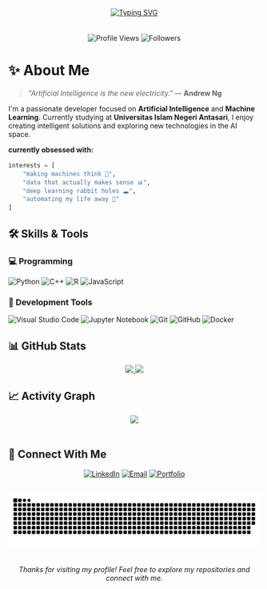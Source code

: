 <div align="center">
  <a href="https://git.io/typing-svg">
    <img src="https://readme-typing-svg.herokuapp.com?font=Rock+Salt&size=40&duration=3000&pause=1000&color=F39C12&center=true&vCenter=true&width=800&height=70&lines=Code.+Train.+Predict.+Repeat."
         alt="Typing SVG" />
  </a>
</div><br><br>


<div align="center">
  <img src="https://komarev.com/ghpvc/?username=mkasplanwar&style=for-the-badge&color=F39C12" alt="Profile Views"/>
  <img src="https://img.shields.io/github/followers/mkasplanwar?style=for-the-badge&color=F39C12" alt="Followers"/>
</div>



# ✨ About Me

> *"Artificial Intelligence is the new electricity."* — **Andrew Ng**

I'm a passionate developer focused on **Artificial Intelligence** and **Machine Learning**. Currently studying at **Universitas Islam Negeri Antasari**, I enjoy creating intelligent solutions and exploring new technologies in the AI space.

**currently obsessed with:**
```python
interests = [
    "making machines think 🤖",
    "data that actually makes sense 📊", 
    "deep learning rabbit holes 🕳️",
    "automating my life away 🚀"
]
```





## 🛠 Skills & Tools

### 💻 Programming
![Python](https://img.shields.io/badge/Python-FFD43B?style=for-the-badge&logo=python&logoColor=blue)
![C++](https://img.shields.io/badge/C++-00599C?style=for-the-badge&logo=cplusplus&logoColor=white)
![R](https://img.shields.io/badge/R-276DC3?style=for-the-badge&logo=r&logoColor=white)
![JavaScript](https://img.shields.io/badge/JavaScript-323330?style=for-the-badge&logo=javascript&logoColor=F7DF1E)

### 🔧 Development Tools
![Visual Studio Code](https://img.shields.io/badge/Visual%20Studio%20Code-0078d4.svg?style=for-the-badge&logo=visual-studio-code&logoColor=white)
![Jupyter Notebook](https://img.shields.io/badge/jupyter-%23FA0F00.svg?style=for-the-badge&logo=jupyter&logoColor=white)
![Git](https://img.shields.io/badge/git-%23F05033.svg?style=for-the-badge&logo=git&logoColor=white)
![GitHub](https://img.shields.io/badge/github-%23121011.svg?style=for-the-badge&logo=github&logoColor=white)
![Docker](https://img.shields.io/badge/docker-%230db7ed.svg?style=for-the-badge&logo=docker&logoColor=white)



## 📊 GitHub Stats

<p align="center">
<a href="https://github.com/mkasplanwar">
  <img height="180em" src="https://github-readme-stats-eight-theta.vercel.app/api?username=mkasplanwar&show_icons=true&hide_border=true&bg_color=0d1117&theme=tokyonight&include_all_commits=true&count_private=true"/>
  <img height="180em" src="https://github-readme-stats-eight-theta.vercel.app/api/top-langs/?username=mkasplanwar&hide=html,css&layout=compact&langs_count=8&hide_border=true&bg_color=0d1117&theme=tokyonight"/>
</a>
</p>

## 📈 Activity Graph

<div align="center">
<img src="https://github-readme-activity-graph.vercel.app/graph?username=mkasplanwar&theme=tokyo-night&bg_color=1a1b27&color=a9b1d6&line=00d4ff&point=7c3aed&area=true&hide_border=true"/>
</div>

<br>

## 🤝 Connect With Me

<div align="center">

[![LinkedIn](https://img.shields.io/badge/LinkedIn-0077B5?style=for-the-badge&logo=linkedin&logoColor=white)](https://linkedin.com/in/mkasplanwar)
[![Email](https://img.shields.io/badge/Email-D14836?style=for-the-badge&logo=gmail&logoColor=white)](mailto:mkaspulanwar2002@gmail.com)
[![Portfolio](https://img.shields.io/badge/Portfolio-FF6B6B?style=for-the-badge&logo=firefox&logoColor=white)](https://mkaspulanwar.com)

</div>

<br>

<div align="center">
<img src="https://raw.githubusercontent.com/platane/platane/output/github-contribution-grid-snake-dark.svg" alt="Snake Animation" />
</div>

<br>

<div align="center">
<p><i>Thanks for visiting my profile! Feel free to explore my repositories and connect with me.</i></p>
</div>

